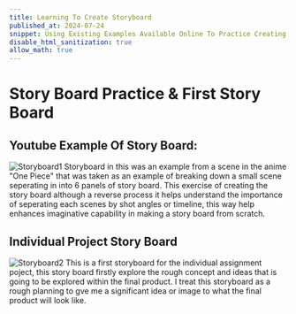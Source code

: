 ```yaml
---
title: Learning To Create Storyboard
published_at: 2024-07-24
snippet: Using Existing Examples Available Online To Practice Creating Storyboard & Adapting Learned Techniques To Create First Story Board
disable_html_sanitization: true
allow_math: true
---
```


# Story Board Practice & First Story Board


## Youtube Example Of Story Board:
![Storyboard1](youtubesb.PNG)
Storyboard in this was an example from a scene in the anime "One Piece" that was taken as an example of breaking down a small scene seperating in into 6 panels of story board. This exercise of creating the story board although a reverse process it helps understand the importance of seperating each scenes by shot angles or timeline, this way help enhances imaginative capability in making a story board from scratch.


## Individual Project Story Board
![Storyboard2](Indivsb.PNG)
This is a first storyboard for the individual assignment poject, this story board firstly explore the rough concept and ideas that is going to be explored within the final product. I treat this storyboard as a rough planning to gve me a significant idea or image to what the final product will look like.
